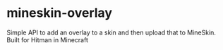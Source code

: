 # mineskin-overlay
Simple API to add an overlay to a skin and then upload that to MineSkin. Built for Hitman in Minecraft

